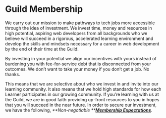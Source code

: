 # Guild Membership

We carry out our mission to make pathways to tech jobs more accessible through the idea of investment. We invest time, money and resources in high potential, aspiring web developers from all backgrounds who we believe will succeed in a rigorous, accelerated learning environment and develop the skills and mindsets necessary for a career in web development by the end of their time at the Guild.

By investing in your potential we align our incentives with yours instead of burdening you with fee-for-service debt that is disconnected from your outcomes. We don’t want to take your money if you don’t get a job. No thanks.

This means that we are selective about who we invest in and invite into our learning community.  It also means that we hold high standards for how each Learner participates in our growing community. If you’re learning with us at the Guild, we are in good faith providing up-front resources to you in hopes that you will succeed in the near future. In order to secure our investment, we have the following, _**Non-negotiable **_[_**Membership Expectations**_](/General/Membership/membership-expectations.md).

#### 



